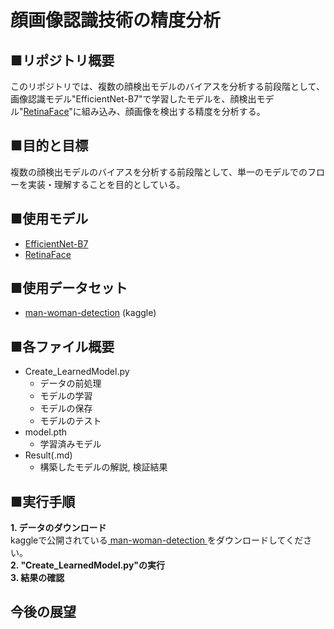 # 顔画像認識技術の精度分析
## ■リポジトリ概要
このリポジトリでは、複数の顔検出モデルのバイアスを分析する前段階として、画像認識モデル"EfficientNet-B7"で学習したモデルを、顔検出モデル"[RetinaFace](https://github.com/serengil/retinaface)"に組み込み、顔画像を検出する精度を分析する。

## ■目的と目標
複数の顔検出モデルのバイアスを分析する前段階として、単一のモデルでのフローを実装・理解することを目的としている。

## ■使用モデル
- [EfficientNet-B7](https://github.com/tensorflow/tpu/tree/master/models/official/efficientnet)
- [RetinaFace](https://github.com/serengil/retinaface)

## ■使用データセット
- [man-woman-detection](https://www.kaggle.com/datasets/gmlmrinalini/manwomandetection) (kaggle)

## ■各ファイル概要
- Create_LearnedModel.py
  <br>
  - データの前処理
  - モデルの学習
  - モデルの保存
  - モデルのテスト
- model.pth
  - 学習済みモデル
- Result(.md)
  - 構築したモデルの解説, 検証結果

## ■実行手順
**1. データのダウンロード**<br>
kaggleで公開されている[ man-woman-detection ](https://www.kaggle.com/datasets/gmlmrinalini/manwomandetection)をダウンロードしてください。<br>
**2. "Create_LearnedModel.py"の実行**<br>
**3. 結果の確認**<br>

## 今後の展望
